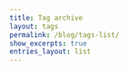 ```yaml
---
title: Tag archive
layout: tags
permalink: /blog/tags-list/
show_excerpts: true
entries_layout: list
---
```

